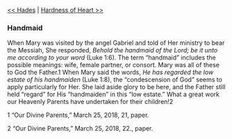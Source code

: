 [<< Hades](Hades.md)  |  [Hardness of Heart >>](Hardness%20of%20Heart.md)

### Handmaid
When Mary was visited by the angel Gabriel and told of Her ministry to bear the Messiah, She responded, *Behold the handmaid of the Lord; be it unto me according to your word* (Luke 1:6). The term “handmaid” includes the possible meanings: wife, female partner, or consort. Mary was all of these to God the Father.1 When Mary said the words, *He has regarded the low estate of his handmaiden* (Luke 1:8), the “condescension of God” seems to apply particularly for Her. She laid aside glory to be here, and the Father still held “regard” for His “handmaiden” in this “low estate.” What a great work our Heavenly Parents have undertaken for their children!2



1 “Our Divine Parents,” March 25, 2018, 21, paper.


2 “Our Divine Parents,” March 25, 2018, 22., paper.